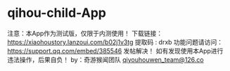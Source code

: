 # qihou-child-App
注意：本App作为测试版，仅限于内测使用！
下载链接：https://xiaohoustory.lanzoui.com/b02j1v3tg  提取码 : drxb
功能问题请访问：https://support.qq.com/embed/385546
发帖解决！
如有发现使用本App进行违法操作，后果自负！
by：奇游猴闻团队
qiyouhouwen_team@126.co
